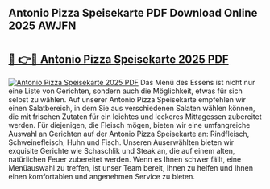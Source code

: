 ## Antonio Pizza Speisekarte PDF Download Online 2025 AWJFN

# <h2><a href="http://gc869mb.nevu.top/?p=Antonio+Pizza+Speisekarte">🔗 👉🔴 Antonio Pizza Speisekarte 2025 PDF</a></h2>

[![Antonio Pizza Speisekarte 2025 PDF](https://i.imgur.com/dBaPXMq.png)](http://gc869mb.nevu.top/?p=Antonio+Pizza+Speisekarte)
Das Menü des Essens ist nicht nur eine Liste von Gerichten, sondern auch die Möglichkeit, etwas für sich selbst zu wählen. Auf unserer Antonio Pizza Speisekarte empfehlen wir einen Salatbereich, in dem Sie aus verschiedenen Salaten wählen können, die mit frischen Zutaten für ein leichtes und leckeres Mittagessen zubereitet werden. Für diejenigen, die Fleisch mögen, bieten wir eine umfangreiche Auswahl an Gerichten auf der Antonio Pizza Speisekarte an: Rindfleisch, Schweinefleisch, Huhn und Fisch. Unseren Auserwählten bieten wir exquisite Gerichte wie Schaschlik und Steak an, die auf einem alten, natürlichen Feuer zubereitet werden. Wenn es Ihnen schwer fällt, eine Menüauswahl zu treffen, ist unser Team bereit, Ihnen zu helfen und Ihnen einen komfortablen und angenehmen Service zu bieten.
